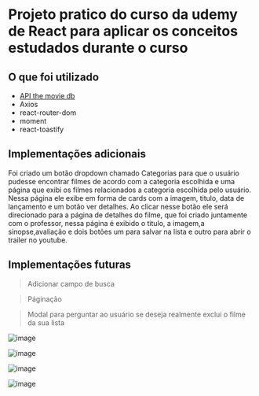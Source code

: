 # Projeto pratico do curso da udemy de React para aplicar os conceitos estudados durante o curso

## O que foi utilizado

- [API the movie db](https://developer.themoviedb.org/docs/getting-started)
- Axios
- react-router-dom
- moment
- react-toastify

## Implementações adicionais

Foi criado um botão dropdown chamado Categorias para que o usuário pudesse encontrar filmes de acordo com a categoria escolhida e uma página que exibi os filmes relacionados a categoria escolhida pelo usuário. Nessa página ele exibe em forma de cards com a imagem, titulo, data de lançamento e um botão ver detalhes. Ao clicar nesse botão ele será direcionado para a página de detalhes do filme, que foi criado juntamente com o professor, nessa página é exibido o titulo, a imagem,a sinopse,avaliação e dois botões um para salvar na lista e outro para abrir o trailer no youtube.

## Implementações futuras

> Adicionar campo de busca

> Páginação

> Modal para perguntar ao usuário se deseja realmente exclui o filme da sua lista

![image](https://github.com/Liliane97/projeto-pratico-react/assets/62839968/222a0a9e-c545-4226-bb95-64d6984ddf15)


![image](https://github.com/Liliane97/projeto-pratico-react/assets/62839968/98344794-861d-4158-9767-9bbdccf02df9)

![image](https://github.com/Liliane97/projeto-pratico-react/assets/62839968/8ffbd6d8-9cfa-4514-89d6-8307c333b400)

![image](https://github.com/Liliane97/projeto-pratico-react/assets/62839968/45638f02-0e2a-4328-adcb-c289425669a5)


